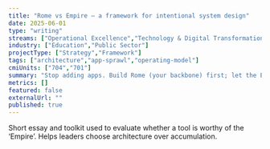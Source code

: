 ```yaml
---
title: "Rome vs Empire — a framework for intentional system design"
date: 2025-06-01
type: "writing"
streams: ["Operational Excellence","Technology & Digital Transformation","Governance & Risk"]
industry: ["Education","Public Sector"]
projectType: ["Strategy","Framework"]
tags: ["architecture","app-sprawl","operating-model"]
cmiUnits: ["704","701"]
summary: "Stop adding apps. Build Rome (your backbone) first; let the Empire orbit it. A decision framework with principles and a practical roadmap."
metrics: []
featured: false
externalUrl: ""
published: true
---
```


Short essay and toolkit used to evaluate whether a tool is worthy of the ‘Empire’. Helps leaders choose architecture over accumulation.

